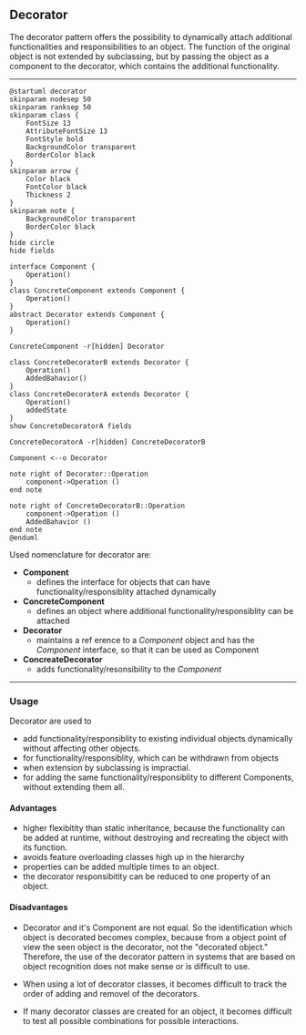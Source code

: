 ## Decorator
The decorator pattern offers the possibility to dynamically attach additional functionalities and responsibilities to an object. The function of the original object is not extended by subclassing, but by passing the object as a component to the decorator, which contains the additional functionality.

---

```plantuml
@startuml decorator
skinparam nodesep 50
skinparam ranksep 50
skinparam class {
    FontSize 13
    AttributeFontSize 13
    FontStyle bold
    BackgroundColor transparent
    BorderColor black
}
skinparam arrow {
    Color black
    FontColor black
    Thickness 2
}
skinparam note {
    BackgroundColor transparent
    BorderColor black
}
hide circle
hide fields

interface Component {
    Operation()
}
class ConcreteComponent extends Component {
    Operation()
}
abstract Decorator extends Component {
    Operation()
}

ConcreteComponent -r[hidden] Decorator

class ConcreteDecoratorB extends Decorator {
    Operation()
    AddedBahavior()
}
class ConcreteDecoratorA extends Decorator {
    Operation()
    addedState
}
show ConcreteDecoratorA fields

ConcreteDecoratorA -r[hidden] ConcreteDecoratorB

Component <--o Decorator

note right of Decorator::Operation
    component->Operation ()
end note

note right of ConcreteDecoratorB::Operation
    component->Operation ()
    AddedBahavior ()
end note
@enduml
```

Used nomenclature for decorator are:

* **Component**
  * defines the interface for objects that can have functionality/responsiblity attached dynamically
* **ConcreteComponent**
  * defines an object where additional functionality/responsiblity can be attached
* **Decorator**
  * maintains a ref
erence to a *Component* object and has the *Component* interface, so that it can be used as Component  
* **ConcreateDecorator**
  * adds functionality/resonsibility to the *Component*

---

### Usage

Decorator are used to

* add functionality/responsiblity to existing individual objects dynamically without affecting other objects.
* for functionality/responsiblity, which can be withdrawn from objects
* when extension by subclassing is impractial.
* for adding the same functionality/responsiblity to different Components, without extending them all.

#### Advantages

* higher flexibitity than static inheritance, because the functionality can be added at runtime, without destroying and recreating the object with its function.
* avoids feature overloading classes high up in the hierarchy
* properties can be added multiple times to an object. 
* the decorator responsibitity can be reduced to one property of an object.
  
#### Disadvantages

* Decorator and it's Component are not equal. So the identification which object is decorated becomes complex, because from a object point of view the seen object is the decorator, not the "decorated object." Therefore, the use of the decorator pattern in systems that are based on object recognition does not make sense or is difficult to use.

* When using a lot of decorator classes, it becomes difficult to track the order of adding and removel of the decorators.

* If many decorator classes are created for an object, it becomes difficult to test all possible combinations for possible interactions.